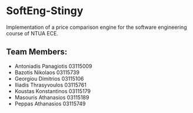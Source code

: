 # SoftEng-Stingy
Implementation of a price comparison engine for the software engineering course of NTUA ECE.

## Team Members:
- Antoniadis Panagiotis 03115009
- Bazotis Nikolaos 03115739
- Georgiou Dimitrios 03115106
- Iliadis Thrasyvoulos 03115761
- Koustas Konstantinos 03115179
- Masouris Athanasios 03115189
- Peppas Athanasios 03115749

